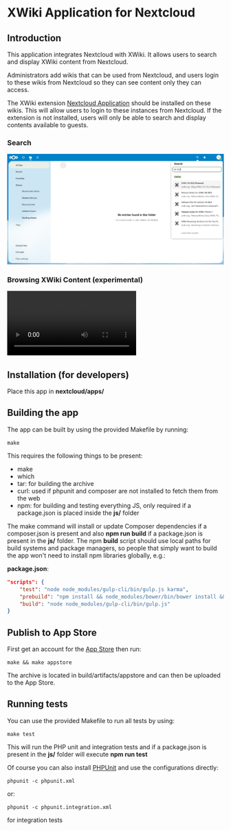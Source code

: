 # XWiki Application for Nextcloud

## Introduction

This application integrates Nextcloud with XWiki. It allows users to search
and display XWiki content from Nextcloud.

Administrators add wikis that can be used from Nextcloud, and users
login to these wikis from Nextcloud so they can see content only they can
access.

The XWiki extension [Nextcloud Application](https://github.com/xwiki-contrib/application-nextcloud) should be installed on these wikis.
This will allow users to login to these instances from Nextcloud. If the
extension is not installed, users will only be able to search and display
contents available to guests.

### Search

![Search XWiki Content from Nextcloud](doc/search.png)

### Browsing XWiki Content (experimental)

![Browsing XWiki Content from Nextcloud](doc/browse.mp4)

## Installation (for developers)

Place this app in **nextcloud/apps/**

## Building the app

The app can be built by using the provided Makefile by running:

    make

This requires the following things to be present:
* make
* which
* tar: for building the archive
* curl: used if phpunit and composer are not installed to fetch them from the web
* npm: for building and testing everything JS, only required if a package.json is placed inside the **js/** folder

The make command will install or update Composer dependencies if a composer.json is present and also **npm run build** if a package.json is present in the **js/** folder. The npm **build** script should use local paths for build systems and package managers, so people that simply want to build the app won't need to install npm libraries globally, e.g.:

**package.json**:
```json
"scripts": {
    "test": "node node_modules/gulp-cli/bin/gulp.js karma",
    "prebuild": "npm install && node_modules/bower/bin/bower install && node_modules/bower/bin/bower update",
    "build": "node node_modules/gulp-cli/bin/gulp.js"
}
```


## Publish to App Store

First get an account for the [App Store](http://apps.nextcloud.com/) then run:

    make && make appstore

The archive is located in build/artifacts/appstore and can then be uploaded to the App Store.

## Running tests
You can use the provided Makefile to run all tests by using:

    make test

This will run the PHP unit and integration tests and if a package.json is present in the **js/** folder will execute **npm run test**

Of course you can also install [PHPUnit](http://phpunit.de/getting-started.html) and use the configurations directly:

    phpunit -c phpunit.xml

or:

    phpunit -c phpunit.integration.xml

for integration tests
